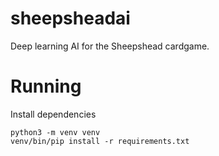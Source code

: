# sheepsheadai
Deep learning AI for the Sheepshead cardgame.

# Running

Install dependencies
```
python3 -m venv venv
venv/bin/pip install -r requirements.txt
```
